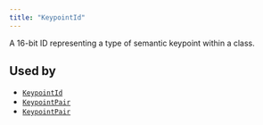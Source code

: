 ```yaml
---
title: "KeypointId"
---
```


A 16-bit ID representing a type of semantic keypoint within a class.



## Used by

* [`KeypointId`](../components/keypoint_id.md)
* [`KeypointPair`](../datatypes/keypoint_pair.md)
* [`KeypointPair`](../datatypes/keypoint_pair.md)
